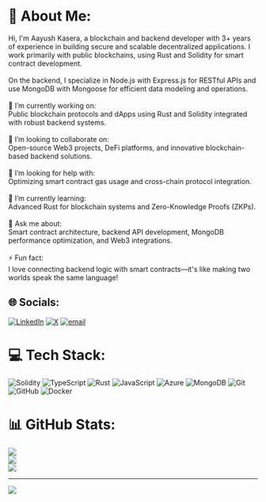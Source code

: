 # 💫 About Me:
Hi, I'm Aayush Kasera, a blockchain and backend developer with 3+ years of experience in building secure and scalable decentralized applications. I work primarily with public blockchains, using Rust and Solidity for smart contract development.<br><br>On the backend, I specialize in Node.js with Express.js for RESTful APIs and use MongoDB with Mongoose for efficient data modeling and operations.<br><br>🔭 I’m currently working on:<br>Public blockchain protocols and dApps using Rust and Solidity integrated with robust backend systems.<br><br>👯 I’m looking to collaborate on:<br>Open-source Web3 projects, DeFi platforms, and innovative blockchain-based backend solutions.<br><br>🤝 I’m looking for help with:<br>Optimizing smart contract gas usage and cross-chain protocol integration.<br><br>🌱 I’m currently learning:<br>Advanced Rust for blockchain systems and Zero-Knowledge Proofs (ZKPs).<br><br>💬 Ask me about:<br>Smart contract architecture, backend API development, MongoDB performance optimization, and Web3 integrations.<br><br>⚡ Fun fact:<br>I love connecting backend logic with smart contracts—it's like making two worlds speak the same language!


## 🌐 Socials:
[![LinkedIn](https://img.shields.io/badge/LinkedIn-%230077B5.svg?logo=linkedin&logoColor=white)](https://www.linkedin.com/in/aayush-kasera-03/) [![X](https://img.shields.io/badge/-X-000000?style=flat&logo=x&logoColor=white)](https://x.com/AayushKasera3) [![email](https://img.shields.io/badge/Email-D14836?logo=gmail&logoColor=white)](mailto:thinkbigaayush3@gmail.com) 

# 💻 Tech Stack:
![Solidity](https://img.shields.io/badge/Solidity-%23363636.svg?style=for-the-badge&logo=solidity&logoColor=white) ![TypeScript](https://img.shields.io/badge/typescript-%23007ACC.svg?style=for-the-badge&logo=typescript&logoColor=white) ![Rust](https://img.shields.io/badge/rust-%23000000.svg?style=for-the-badge&logo=rust&logoColor=white) ![JavaScript](https://img.shields.io/badge/javascript-%23323330.svg?style=for-the-badge&logo=javascript&logoColor=%23F7DF1E) ![Azure](https://img.shields.io/badge/azure-%230072C6.svg?style=for-the-badge&logo=microsoftazure&logoColor=white) ![MongoDB](https://img.shields.io/badge/MongoDB-%234ea94b.svg?style=for-the-badge&logo=mongodb&logoColor=white) ![Git](https://img.shields.io/badge/git-%23F05033.svg?style=for-the-badge&logo=git&logoColor=white) ![GitHub](https://img.shields.io/badge/github-%23121011.svg?style=for-the-badge&logo=github&logoColor=white) ![Docker](https://img.shields.io/badge/docker-%230db7ed.svg?style=for-the-badge&logo=docker&logoColor=white)
# 📊 GitHub Stats:
![](https://github-readme-stats.vercel.app/api?username=Aayushkasera&theme=dark&hide_border=false&include_all_commits=true&count_private=true)<br/>
![](https://nirzak-streak-stats.vercel.app/?user=Aayushkasera&theme=dark&hide_border=false)<br/>
![](https://github-readme-stats.vercel.app/api/top-langs/?username=Aayushkasera&theme=dark&hide_border=false&include_all_commits=true&count_private=true&layout=compact)

---
[![](https://visitcount.itsvg.in/api?id=Aayushkasera&icon=0&color=0)](https://visitcount.itsvg.in)

<!-- Proudly created with GPRM ( https://gprm.itsvg.in ) -->
